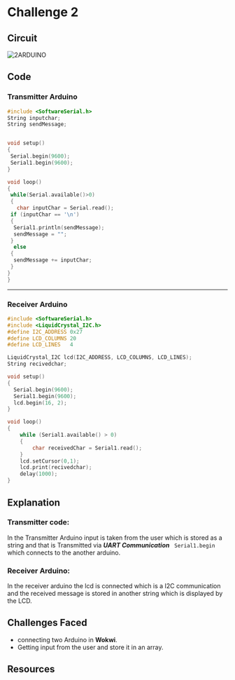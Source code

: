 # Challenge 2
 
## Circuit

![2ARDUINO](<Screenshot 2024-04-18 at 9.39.42 PM.png>)

## Code

### Transmitter Arduino

``` cpp
#include <SoftwareSerial.h>
String inputchar;
String sendMessage;


void setup()
{
 Serial.begin(9600);
 Serial1.begin(9600);
}

void loop()
{
 while(Serial.available()>0)
 {
   char inputChar = Serial.read();
 if (inputChar == '\n') 
 {
  Serial1.println(sendMessage);
  sendMessage = "";
 }
  else 
 {
  sendMessage += inputChar;
 }
}
}
```

---

### Receiver Arduino 

``` cpp
#include <SoftwareSerial.h>
#include <LiquidCrystal_I2C.h>
#define I2C_ADDRESS 0x27
#define LCD_COLUMNS 20
#define LCD_LINES   4

LiquidCrystal_I2C lcd(I2C_ADDRESS, LCD_COLUMNS, LCD_LINES);
String recivedchar;

void setup()
{
  Serial.begin(9600);
  Serial1.begin(9600);
  lcd.begin(16, 2);
}

void loop()
{
  	while (Serial1.available() > 0) 
  	{
   		char receivedChar = Serial1.read();
 	}
  	lcd.setCursor(0,1);
  	lcd.print(recivedchar);
  	delay(1000);
}
```


## Explanation 

### Transmitter code:

In the Transmitter Arduino input is taken from the user which is stored as a string and that is Transmitted via ***UART Communication*** <code> Serial1.begin</code> which connects to the another arduino.

### Receiver Arduino:

In the receiver arduino the lcd is connected which is a I2C communication and the received message is stored in another string which is displayed by the LCD.

## Challenges Faced

- connecting two Arduino in **Wokwi**.
- Getting input from the user and store it in an array.

## Resources 
